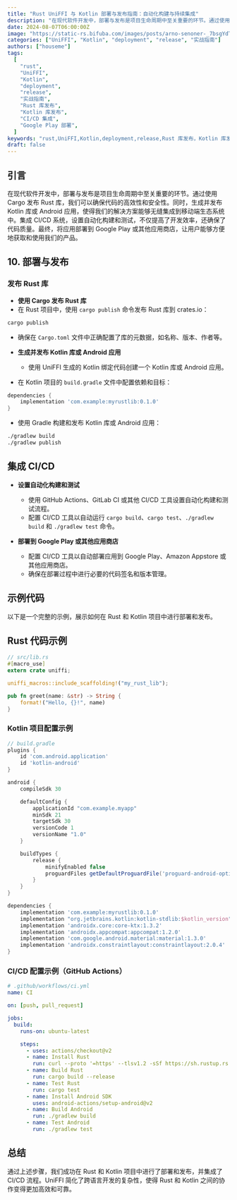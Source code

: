```yaml
---
title: "Rust UniFFI 与 Kotlin 部署与发布指南：自动化构建与持续集成"
description: "在现代软件开发中，部署与发布是项目生命周期中至关重要的环节。通过使用 Cargo 发布 Rust 库，我们可以确保代码的高效性和安全性。同时，生成并发布 Kotlin 库或 Android 应用，使得我们的解决方案能够无缝集成到移动端生态系统中。集成 CI/CD 系统，设置自动化构建和测试，不仅提高了开发效率，还确保了代码质量。最终，将应用部署到 Google Play 或其他应用商店，让用户能够方便地获取和使用我们的产品。"
date: 2024-08-07T06:00:00Z
image: "https://static-rs.bifuba.com/images/posts/arno-senoner-_7bsgYdTTVE-unsplash.jpg"
categories: ["UniFFI", "Kotlin", "deployment", "release", "实战指南"]
authors: ["houseme"]
tags:
  [
    "rust",
    "UniFFI",
    "Kotlin",
    "deployment",
    "release",
    "实战指南",
    "Rust 库发布",
    "Kotlin 库发布",
    "CI/CD 集成",
    "Google Play 部署",
  ]
keywords: "rust,UniFFI,Kotlin,deployment,release,Rust 库发布，Kotlin 库发布，CI/CD 集成，Google Play 部署"
draft: false
---
```


## 引言

在现代软件开发中，部署与发布是项目生命周期中至关重要的环节。通过使用 Cargo 发布 Rust 库，我们可以确保代码的高效性和安全性。同时，生成并发布 Kotlin 库或 Android 应用，使得我们的解决方案能够无缝集成到移动端生态系统中。集成 CI/CD 系统，设置自动化构建和测试，不仅提高了开发效率，还确保了代码质量。最终，将应用部署到 Google Play 或其他应用商店，让用户能够方便地获取和使用我们的产品。

## 10. 部署与发布

### 发布 Rust 库

- **使用 Cargo 发布 Rust 库**
- 在 Rust 项目中，使用 `cargo publish` 命令发布 Rust 库到 crates.io：

```sh
cargo publish
```

- 确保在 `Cargo.toml` 文件中正确配置了库的元数据，如名称、版本、作者等。

- **生成并发布 Kotlin 库或 Android 应用**
  - 使用 UniFFI 生成的 Kotlin 绑定代码创建一个 Kotlin 库或 Android 应用。
- 在 Kotlin 项目的 `build.gradle` 文件中配置依赖和目标：

```groovy
dependencies {
    implementation 'com.example:myrustlib:0.1.0'
}
```

- 使用 Gradle 构建和发布 Kotlin 库或 Android 应用：

```sh
./gradlew build
./gradlew publish
```

## 集成 CI/CD

- **设置自动化构建和测试**
  - 使用 GitHub Actions、GitLab CI 或其他 CI/CD 工具设置自动化构建和测试流程。
  - 配置 CI/CD 工具以自动运行 `cargo build`、`cargo test`、`./gradlew build` 和 `./gradlew test` 命令。

- **部署到 Google Play 或其他应用商店**
  - 配置 CI/CD 工具以自动部署应用到 Google Play、Amazon Appstore 或其他应用商店。
  - 确保在部署过程中进行必要的代码签名和版本管理。

## 示例代码

以下是一个完整的示例，展示如何在 Rust 和 Kotlin 项目中进行部署和发布。

## Rust 代码示例

```rust
// src/lib.rs
#[macro_use]
extern crate uniffi;

uniffi_macros::include_scaffolding!("my_rust_lib");

pub fn greet(name: &str) -> String {
    format!("Hello, {}!", name)
}
```

### Kotlin 项目配置示例

```groovy
// build.gradle
plugins {
    id 'com.android.application'
    id 'kotlin-android'
}

android {
    compileSdk 30

    defaultConfig {
        applicationId "com.example.myapp"
        minSdk 21
        targetSdk 30
        versionCode 1
        versionName "1.0"
    }

    buildTypes {
        release {
            minifyEnabled false
            proguardFiles getDefaultProguardFile('proguard-android-optimize.txt'), 'proguard-rules.pro'
        }
    }
}

dependencies {
    implementation 'com.example:myrustlib:0.1.0'
    implementation "org.jetbrains.kotlin:kotlin-stdlib:$kotlin_version"
    implementation 'androidx.core:core-ktx:1.3.2'
    implementation 'androidx.appcompat:appcompat:1.2.0'
    implementation 'com.google.android.material:material:1.3.0'
    implementation 'androidx.constraintlayout:constraintlayout:2.0.4'
}
```

### CI/CD 配置示例（GitHub Actions）

```yaml
# .github/workflows/ci.yml
name: CI

on: [push, pull_request]

jobs:
  build:
    runs-on: ubuntu-latest

    steps:
      - uses: actions/checkout@v2
      - name: Install Rust
        run: curl --proto '=https' --tlsv1.2 -sSf https://sh.rustup.rs | sh -s -- -y
      - name: Build Rust
        run: cargo build --release
      - name: Test Rust
        run: cargo test
      - name: Install Android SDK
        uses: android-actions/setup-android@v2
      - name: Build Android
        run: ./gradlew build
      - name: Test Android
        run: ./gradlew test
```

## 总结

通过上述步骤，我们成功在 Rust 和 Kotlin 项目中进行了部署和发布，并集成了 CI/CD 流程。UniFFI 简化了跨语言开发的复杂性，使得 Rust 和 Kotlin 之间的协作变得更加高效和可靠。
